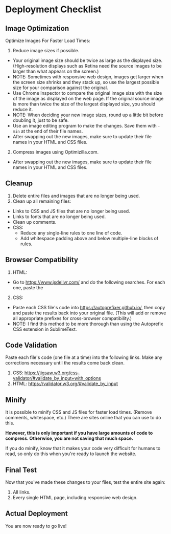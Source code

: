 # Deployment Checklist

## Image Optimization

Optimize Images For Faster Load Times:

1. Reduce image sizes if possible.
  - Your original image size should be twice as large as the displayed size. (High-resolution displays such as Retina need the source images to be larger than what appears on the screen.)
  - NOTE: Sometimes with responsive web design, images get larger when the screen size shrinks and they stack up, so use the largest possible size for your comparison against the original.
  - Use Chrome Inspector to compare the original image size with the size of the image as displayed on the web page. If the original source image is more than twice the size of the largest displayed size, you should reduce it.
  - NOTE: When deciding your new image sizes, round up a little bit before doubling it, just to be safe.
  - Use an image editing program to make the changes. Save them with `-min` at the end of their file names.
  - After swapping out the new images, make sure to update their file names in your HTML and CSS files.
2. Compress images using Optimizilla.com.
  - After swapping out the new images, make sure to update their file names in your HTML and CSS files.

## Cleanup

1. Delete entire files and images that are no longer being used.
2. Clean up all remaining files:
  - Links to CSS and JS files that are no longer being used.
  - Links to fonts that are no longer being used.
  - Clean up comments.
  - CSS:
    - Reduce any single-line rules to one line of code.
    - Add whitespace padding above and below multiple-line blocks of rules.

## Browser Compatibility

1. HTML:
  - Go to https://www.jsdelivr.com/ and do the following searches. For each one, paste the <script> links into the bottom of the `<body>` in each of your HTML files.
    - Search for `respond`. (Older versions of IE.)
    - Search for `html5shiv`. (For pre-HTML5 browsers.)
    - Search for `selectivizr`. (For pre-CSS3 browsers.)
  - If you're confident these are still the latest links, you can just paste each of these:
    <script src="https://cdn.jsdelivr.net/g/respond@1.4.2(respond.min.js+respond.matchmedia.addListener.min.js+cross-domain/respond.proxy.js+respond.matchmedia.addListener.src.js+respond.src.js)"></script>
    <script src="https://cdn.jsdelivr.net/html5shiv/3.7.3/html5shiv.min.js"></script>
    <script src="https://cdn.jsdelivr.net/g/selectivizr@1.0.3b(selectivizr.min.js+selectivizr.js)"></script>
2. CSS:
  - Paste each CSS file's code into https://autoprefixer.github.io/, then copy and paste the results back into your original file. (This will add or remove all appropriate prefixes for cross-browser compatibility.)
  - NOTE: I find this method to be more thorough than using the Autoprefix CSS extension in SublimeText.

## Code Validation

Paste each file's code (one file at a time) into the following links. Make any corrections necessary until the results come back clean.

1. CSS: https://jigsaw.w3.org/css-validator/#validate_by_input+with_options
2. HTML: https://validator.w3.org/#validate_by_input

## Minify

It is possible to minify CSS and JS files for faster load times. (Remove comments, whitespace, etc.) There are sites online that you can use to do this.

**However, this is only important if you have large amounts of code to compress. Otherwise, you are not saving that much space.**

If you do minify, know that it makes your code very difficult for humans to read, so only do this when you're ready to launch the website.

## Final Test

Now that you've made these changes to your files, test the entire site again:

1. All links.
2. Every single HTML page, including responsive web design.

## Actual Deployment

You are now ready to go live!